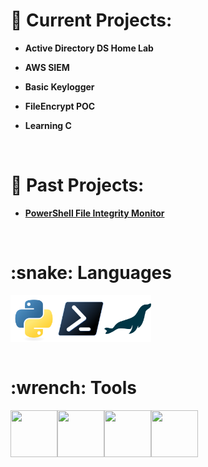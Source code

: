 <h1>🚀 Current Projects:</h1>
  <strong>
    
  - Active Directory DS Home Lab
  
  - AWS SIEM
    
  - Basic Keylogger
  
  - FileEncrypt POC
  
  - Learning C
  </strong>

<br>
<h1>📅 Past Projects:</h1>
<strong>
  
- [PowerShell File Integrity Monitor](https://github.com/sentry64/PowerShell-FIM)
</strong>

<br>
<h1>:snake: Languages</h1>

<div style="display: flex;">
  <img src="https://github.com/devicons/devicon/blob/master/icons/python/python-original.svg" width="75" height="75">
  <img src="https://raw.githubusercontent.com/devicons/devicon/master/icons/powershell/powershell-original.svg" width="75" height="75">
  <img src="https://github.com/devicons/devicon/blob/master/icons/mariadb/mariadb-original.svg" width="75" height="75">
</div>

<br>
<h1>:wrench: Tools</h1>

<div style="display: flex;">
  <img src="https://github.com/sentry64/sentry64/blob/main/images/vmware2.png" width="75" height="75">
  <img src="https://github.com/sentry64/sentry64/blob/main/images/kali2.PNG" width="75" height="75">
  <img src="https://github.com/sentry64/sentry64/blob/main/images/wireshark.PNG" width="75" height="75">
  <img src="https://github.com/sentry64/sentry64/blob/main/images/nmap.svg" width="75" height="75">
</div>
